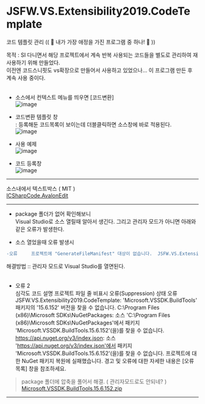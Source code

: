 # JSFW.VS.Extensibility2019.CodeTemplate
코드 템플릿 관리 (( 💙 내가 가장 애정을 가진 프로그램 중 하나! 💙 ))

목적 : SI 다니면서 해당 프로젝트에서 계속 반복 사용되는 코드들을 별도로 관리하여 재사용하기 위해 만들었다. <br />
 이전엔 코드스니핏도 vs확장으로 만들어서 사용하고 있었으나... 이 프로그램 만든 후 계속 사용 중이다.<br />
<br />

- 소스에서 컨텍스트 메뉴를 띄우면 [코드변환]<br />
![image](https://user-images.githubusercontent.com/116536524/198218887-5ff2c541-69c8-4682-9e49-0f20fbc35f03.png)

- 코드변환 템플릿 창<br />
  : 등록해둔 코드목록이 보이는데 더블클릭하면 소스창에 바로 적용된다.<br />
![image](https://user-images.githubusercontent.com/116536524/198216535-4bbeeeaa-b5d7-4ab5-8945-f06310a48646.png)<br />

- 사용 예제<br />
![image](https://user-images.githubusercontent.com/116536524/198216858-948ecf7b-ac71-4816-9c98-6edaf0797b2c.png)<br />

- 코드 등록창<br />
![image](https://user-images.githubusercontent.com/116536524/198217251-768a42a7-3236-46ba-af00-a322ce5d6fac.png)<br />

 

--- 

소스내에서 텍스트박스 ( MIT )<br />
[ICSharpCode.AvalonEdit](https://github.com/icsharpcode/AvalonEdit) <br />


---
- package 폴더가 없어 확인해보니<br />
  Visual Studio로 소스 열릴때 알아서 생긴다. 
  그리고 관리자 모드가 아니면 아래와 같은 오류가 발생한다.

- 소스 열었을때 오류 발생시<br />
```diff
-오류		프로젝트에 "GenerateFileManifest" 대상이 없습니다.	JSFW.VS.Extensibility2019.VariableUsingView	
```
해결방법 :: 관리자 모드로 Visual Studio를 열면된다. 
<br /><br />


- 오류 2 <br />
심각도	코드	설명	프로젝트	파일	줄	비표시 오류(Suppression) 상태
오류		JSFW.VS.Extensibility2019.CodeTemplate: 'Microsoft.VSSDK.BuildTools' 패키지의 '15.6.152' 버전을 찾을 수 없습니다.
  C:\Program Files (x86)\Microsoft SDKs\NuGetPackages\: 소스 'C:\Program Files (x86)\Microsoft SDKs\NuGetPackages\'에서 패키지 'Microsoft.VSSDK.BuildTools.15.6.152'(을)를 찾을 수 없습니다.
  https://api.nuget.org/v3/index.json: 소스 'https://api.nuget.org/v3/index.json'에서 패키지 'Microsoft.VSSDK.BuildTools.15.6.152'(을)를 찾을 수 없습니다.
 프로젝트에 대한 NuGet 패키지 복원에 실패했습니다. 경고 및 오류에 대한 자세한 내용은 [오류 목록] 창을 참조하세요.				

 > package 폴더에 압축을 풀어서 해결. ( 관리자모드로도 안되네? )
[Microsoft.VSSDK.BuildTools.15.6.152.zip](https://github.com/aseuka/JSFW.VS.Extensibility2019.CodeTemplate/files/9876599/Microsoft.VSSDK.BuildTools.15.6.152.zip)

---
